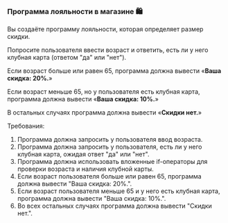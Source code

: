 
### Программа лояльности в магазине 🛍️

Вы создаёте программу лояльности, которая определяет размер скидки.

Попросите пользователя ввести возраст и ответить, есть ли у него клубная карта (ответом "да" или "нет").

Если возраст больше или равен 65, программа должна вывести «**Ваша скидка: 20%.**»

Если возраст меньше 65, но у пользователя есть клубная карта, программа должна вывести «**Ваша скидка: 10%.**»

В остальных случаях программа должна вывести «**Скидки нет.**»

Требования:
1. Программа должна запросить у пользователя ввод возраста. 
2. Программа должна запросить у пользователя, есть ли у него клубная карта, ожидая ответ "да" или "нет". 
3. Программа должна использовать вложенные if-операторы для проверки возраста и наличия клубной карты. 
4. Если возраст пользователя больше или равен 65, программа должна вывести "Ваша скидка: 20%.". 
5. Если возраст пользователя меньше 65 и у него есть клубная карта, программа должна вывести "Ваша скидка: 10%.". 
6. Во всех остальных случаях программа должна вывести "Скидки нет.".